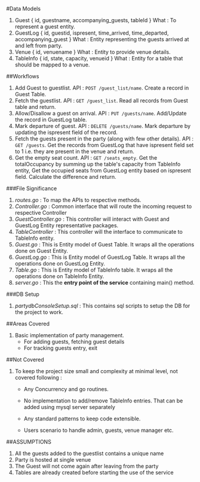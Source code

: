 #Data Models
1. Guest
    { id, guestname, accompanying_guests, tableId }
   What : To represent a guest entity.
2. GuestLog
   { id, guestid, ispresent, time_arrived, time_departed, accompanying_guest }
   What : Entity representing the guests arrived at and left from party.
3. Venue
   { id, venuename }
   What : Entity to provide venue details.
4. TableInfo
   { id, state, capacity, venueid }
   What : Entity for a table that should be mapped to a venue.
   
##Workflows
1. Add Guest to guestlist.
   API : `POST /guest_list/name`. Create a record in Guest Table.
2. Fetch the guestlist.
   API : `GET /guest_list`. Read all records from Guest table and return.
3. Allow/Disallow a guest on arrival.
   API : `PUT /guests/name`. Add/Update the record in GuestLog table.  
4. Mark departure of guest.
   API : `DELETE /guests/name`. Mark departure by updating the ispresent field of the record.
5. Fetch the guests present in the party (along with few other details).
   API : `GET /guests`. Get the records from GuestLog that have ispresent field set to 1 i.e. they are present in the venue and return.
6. Get the empty seat count.
   API : `GET /seats_empty`. Get the totalOccupancy by summing up the table's capacity from TableInfo entity, Get the occupied seats from GuestLog entity based on ispresent field.
   Calculate the difference and return.
   
###File Significance
1. _routes.go_ : To map the APIs to respective methods.
2. _Controller.go_ : Common interface that will route the incoming request to respective Controller
3. _GuestController.go_ : This controller will interact with Guest and GuestLog Entity representative packages.
4. _TableController_ : This controller will the interface to communicate to TableInfo entity.
5. _Guest.go_ : This is Entity model of Guest Table. It wraps all the operations done on Guest Entity.
6. _GuestLog.go_ : This is Entity model of GuestLog Table. It wraps all the operations done on GuestLog Entity.
7. _Table.go_ : This is Entity model of TableInfo table. It wraps all the operations done on TableInfo Entity.
8. _server.go_ : This the **entry point of the service** containing main() method.

###DB Setup
1. _partydbConsoleSetup.sql_ : This contains sql scripts to setup the DB for the project to work.


##Areas Covered
1. Basic implementation of party management. 
    - For adding guests, fetching guest details
    - For tracking guests entry, exit
    
##Not Covered 
1. To keep the project size small and complexity at minimal level, not covered following :
    - Any Concurrency and go routines.
      
    - No implementation to add/remove TableInfo entries. That can be added using mysql server separately
    - Any standard patterns to keep code extensible.
    - Users scenario to handle admin, guests, venue manager etc.

##ASSUMPTIONS
1. All the guests added to the guestlist contains a unique name
2. Party is hosted at single venue
3. The Guest will not come again after leaving from the party
4. Tables are already created before starting the use of the service
    
